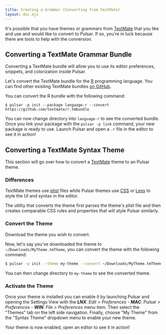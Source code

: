 ```yaml
---
title: Creating a Grammar (Converting from TextMate)
layout: doc.ejs
---
```


It's possible that you have themes or grammars from [TextMate](https://macromates.com)
that you like and use and would like to convert to Pulsar. If so, you're in luck
because there are tools to help with the conversion.

## Converting a TextMate Grammar Bundle

Converting a TextMate bundle will allow you to use its editor preferences,
snippets, and colorization inside Pulsar.

Let's convert the TextMate bundle for the [R](<https://en.wikipedia.org/wiki/R_(programming_language)>)
programming language. You can find other existing TextMate bundles [on GitHub](https://github.com/textmate).

You can convert the R bundle with the following command:

```command-line
$ pulsar -p init --package language-r --convert https://github.com/textmate/r.tmbundle
```

You can now change directory into `language-r` to see the converted bundle. Once
you link your package with the `pulsar -p link` command, your new package is
ready to use. Launch Pulsar and open a `.r` file in the editor to see it in
action!

## Converting a TextMate Syntax Theme

This section will go over how to convert a [TextMate](https://macromates.com)
theme to an Pulsar theme.

### Differences

TextMate themes use [plist](https://en.wikipedia.org/wiki/Property_list) files
while Pulsar themes use [CSS](https://en.wikipedia.org/wiki/Cascading_Style_Sheets)
or [Less](http://lesscss.org) to style the UI and syntax in the editor.

The utility that converts the theme first parses the theme's plist file and then
creates comparable CSS rules and properties that will style Pulsar similarly.

### Convert the Theme

Download the theme you wish to convert.

Now, let's say you've downloaded the theme to `~/Downloads/MyTheme.tmTheme`,
you can convert the theme with the following command:

```sh
$ pulsar -p init --theme my-theme --convert ~/Downloads/MyTheme.tmTheme
```

You can then change directory to `my-theme` to see the converted theme.

### Activate the Theme

Once your theme is installed you can enable it by launching Pulsar and opening
the Settings View with the
**_LNX_**: _Edit > Preferences_ -
**_MAC_**: _Pulsar > Preferences_ -
**_WIN_**: _File > Preferences_
menu item. Then select the "Themes" tab on the left side navigation. Finally,
choose "My Theme" from the "Syntax Theme" dropdown menu to enable your new
theme.

Your theme is now enabled, open an editor to see it in action!
